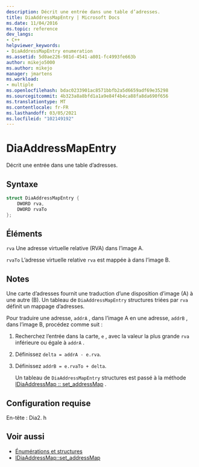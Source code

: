 ```yaml
---
description: Décrit une entrée dans une table d’adresses.
title: DiaAddressMapEntry | Microsoft Docs
ms.date: 11/04/2016
ms.topic: reference
dev_langs:
- C++
helpviewer_keywords:
- DiaAddressMapEntry enumeration
ms.assetid: 5d0ae226-981d-4541-a801-fc4993fe663b
author: mikejo5000
ms.author: mikejo
manager: jmartens
ms.workload:
- multiple
ms.openlocfilehash: bdac0233901ac8571bbfb2a5d6659adf69e35298
ms.sourcegitcommit: 4b323a8a8bfd1a1a9e84f4b4ca88fa8da690f656
ms.translationtype: MT
ms.contentlocale: fr-FR
ms.lasthandoff: 03/05/2021
ms.locfileid: "102149192"
---
```

# <a name="diaaddressmapentry"></a>DiaAddressMapEntry
Décrit une entrée dans une table d’adresses.

## <a name="syntax"></a>Syntaxe

```C++
struct DiaAddressMapEntry {
    DWORD rva,
    DWORD rvaTo
};
```

## <a name="elements"></a>Éléments
`rva` Une adresse virtuelle relative (RVA) dans l’image A.

`rvaTo` L’adresse virtuelle relative `rva` est mappée à dans l’image B.

## <a name="remarks"></a>Notes
Une carte d’adresses fournit une traduction d’une disposition d’image (A) à une autre (B). Un tableau de `DiaAddressMapEntry` structures triées par `rva` définit un mappage d’adresses.

Pour traduire une adresse, `addrA` , dans l’image A en une adresse, `addrB` , dans l’image B, procédez comme suit :

1. Recherchez l’entrée dans la carte, `e` , avec la valeur la plus grande `rva` inférieure ou égale à `addrA` .

2. Définissez `delta = addrA - e.rva`.

3. Définissez `addrB = e.rvaTo + delta`.

    Un tableau de `DiaAddressMapEntry` structures est passé à la méthode [IDiaAddressMap :: set_addressMap](../../debugger/debug-interface-access/idiaaddressmap-set-addressmap.md) .

## <a name="requirements"></a>Configuration requise
En-tête : Dia2. h

## <a name="see-also"></a>Voir aussi
- [Énumérations et structures](../../debugger/debug-interface-access/enumerations-and-structures.md)
- [IDiaAddressMap::set_addressMap](../../debugger/debug-interface-access/idiaaddressmap-set-addressmap.md)
